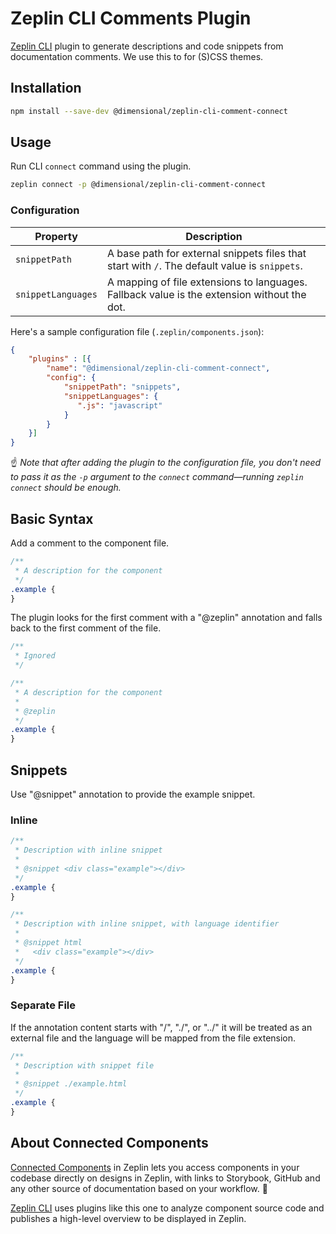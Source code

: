 # Zeplin CLI Comments Plugin


[Zeplin CLI](https://github.com/zeplin/cli) plugin to generate descriptions and code snippets 
from documentation comments. We use this to for (S)CSS themes.

## Installation 

```sh
npm install --save-dev @dimensional/zeplin-cli-comment-connect
```

## Usage

Run CLI `connect` command using the plugin.

```sh
zeplin connect -p @dimensional/zeplin-cli-comment-connect
```

### Configuration

| Property             | Description                                                                  |
|----------------------|------------------------------------------------------------------------------|
| `snippetPath`        | A base path for external snippets files that start with `/`. The default value is `snippets`.|
| `snippetLanguages`   | A mapping of file extensions to languages. Fallback value is the extension without the dot.| |

Here's a sample configuration file (`.zeplin/components.json`):

```json
{
    "plugins" : [{
        "name": "@dimensional/zeplin-cli-comment-connect",
        "config": {
            "snippetPath": "snippets",
            "snippetLanguages": {
               ".js": "javascript" 
            }
        }
    }]
}
```
 
 ☝️ _Note that after adding the plugin to the configuration file, you don't need to pass it as the `-p` argument to 
 the `connect` command—running `zeplin connect` should be enough._

## Basic Syntax

Add a comment to the component file. 

```CSS
/**
 * A description for the component
 */
.example {
}
```

The plugin looks for the first comment with a "@zeplin" annotation and falls back
to the first comment of the file.

```CSS
/**
 * Ignored
 */

/**
 * A description for the component
 * 
 * @zeplin
 */
.example {
}
```

## Snippets

Use "@snippet" annotation to provide the example snippet. 

### Inline

```CSS
/**
 * Description with inline snippet
 *
 * @snippet <div class="example"></div> 
 */
.example {
}
```

```CSS
/**
 * Description with inline snippet, with language identifier
 *
 * @snippet html
 *   <div class="example"></div> 
 */
.example {
}
```

### Separate File

If the annotation content starts with "/", "./", or "../" it will be treated as
an external file and the language will be mapped from the file extension.

```CSS
/**
 * Description with snippet file
 *
 * @snippet ./example.html 
 */
.example {
}
```

## About Connected Components

[Connected Components](https://blog.zeplin.io/introducing-connected-components-components-in-design-and-code-in-harmony-aa894ed5bd95) in Zeplin lets you access components in your codebase directly on designs in Zeplin, with links to Storybook, GitHub and any other source of documentation based on your workflow. 🧩

[Zeplin CLI](https://github.com/zeplin/cli) uses plugins like this one to analyze component source code and publishes a high-level overview to be displayed in Zeplin.
